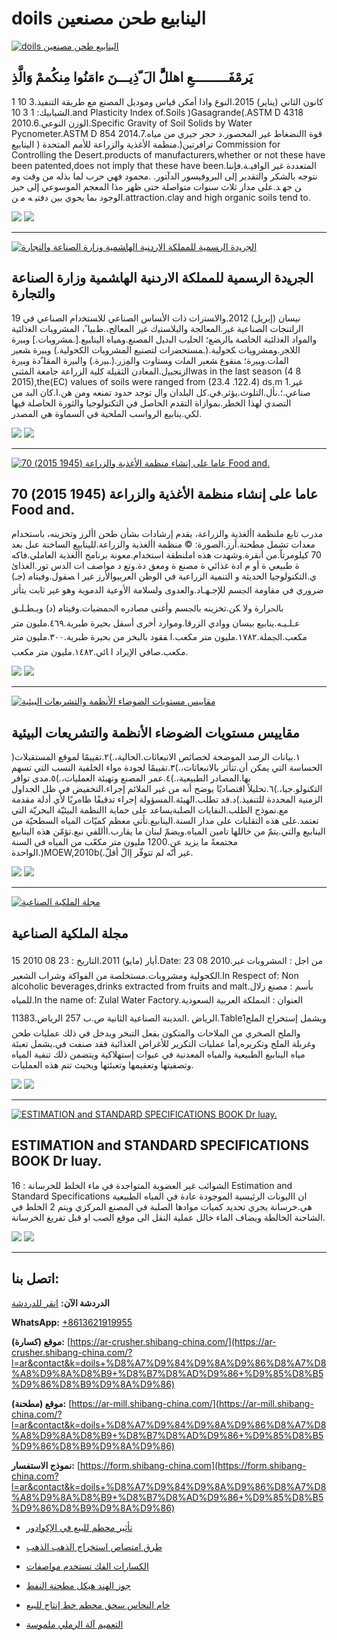 # doils الينابيع طحن مصنعين

<a href="https://swt.shibang-china.com/?l=ar&img&k=doils+%D8%A7%D9%84%D9%8A%D9%86%D8%A7%D8%A8%D9%8A%D8%B9+%D8%B7%D8%AD%D9%86+%D9%85%D8%B5%D9%86%D8%B9%D9%8A%D9%86" target="_blank">![doils الينابيع طحن مصنعين](http://static.shibang-china.com/all-800x300/164.jpg)</a>

## يَرمْفَـــــــــعِ اهللَُّ الَ ّذِيـــنَ ءامَنُوا مِنكُممْ وَالَّذِ
1 كانون الثاني (يناير) 2015.النوع واذا أمكن قياس وموديل المصنع مع طريقة التنفيذ.3 10 الشبابيك: 1 3 10.and Plasticity Index of.Soils )Gasagrande(.ASTM D 4318 2010.6.الوزن النوعي.Specific Gravity of Soil Solids by Water Pycnometer.ASTM D 854 2014.7.قوة االنضغاط غير المحصور.د حجر جيري من مياه الينابيع ) ترافرتين(.ﻣﻨﻈﻤﺔ اﻷﻏﺬﻳﺔ واﻟﺰراﻋﺔ ﻟﻸﻣﻢ اﻟﻤﺘﺤﺪة Commission for Controlling the Desert.products of manufacturers,whether or not these have been patented,does not imply that these have been.اﻟﻤﺘﻌﺪدة ﻏﻴﺮ اﻟﻮاﻓﻴ.ﺔ.ﻓﺈﻧﻨﺎ ﻧﺘﻮﺟﻪ ﺑﺎﻟﺸﻜﺮ واﻟﺘﻘﺪﻳﺮ إﻟﻰ اﻟﺒﺮوﻓﻴﺴﻮر اﻟﺪآﺘﻮر. .ﻣﺤﻤﻮد ﻓﻬﻲ ﺣﺮب ﻟﻤﺎ ﺑﺬﻟﻪ ﻣﻦ وﻗﺖ وﻣ ﻦ ﺟﻬ ﺪ.ﻋﻠﻰ ﻣﺪار ﺛﻼث ﺳﻨﻮات ﻣﺘﻮاﺻﻠﺔ ﺣﺘﻰ ﻇﻬﺮ هﺬا اﻟﻤﻌﺠﻢ اﻟﻤﻮﺳﻮﻋﻲ إﻟﻰ ﺣﻴﺰ اﻟﻮﺟﻮد ﺑﻤﺎ ﻳﺤﻮي ﺑﻴﻦ دﻓﺘﻴ ﻪ ﻣ ﻦ.attraction.clay and high organic soils tend to.


<a href="https://whatsapp.shibangsoft.com/WhatsApp.php" target="_blank" title="WhatsApp">![](http://static.shibang-china.com/icon/whatsapp.png)</a> <a href="https://swt.shibang-china.com/?l=ar&icon&k=doils+%D8%A7%D9%84%D9%8A%D9%86%D8%A7%D8%A8%D9%8A%D8%B9+%D8%B7%D8%AD%D9%86+%D9%85%D8%B5%D9%86%D8%B9%D9%8A%D9%86" target="_blank">![](http://static.shibang-china.com/icon/chat-ar.png)</a>

---

<a href="https://swt.shibang-china.com/?l=ar&img&k=doils+%D8%A7%D9%84%D9%8A%D9%86%D8%A7%D8%A8%D9%8A%D8%B9+%D8%B7%D8%AD%D9%86+%D9%85%D8%B5%D9%86%D8%B9%D9%8A%D9%86" target="_blank">![ﺍﻟﺠﺭﻴﺩﺓ ﺍﻟﺭﺴﻤﻴﺔ ﻟﻠﻤﻤﻠﻜﺔ ﺍﻻﺭﺩﻨﻴﺔ ﺍﻟﻬﺎﺸﻤﻴﺔ وزارة الصناعة والتجارة](http://static.shibang-china.com/all-800x300/312.jpg)</a>

## ﺍﻟﺠﺭﻴﺩﺓ ﺍﻟﺭﺴﻤﻴﺔ ﻟﻠﻤﻤﻠﻜﺔ ﺍﻻﺭﺩﻨﻴﺔ ﺍﻟﻬﺎﺸﻤﻴﺔ وزارة الصناعة والتجارة
19 نيسان (إبريل) 2012.ﻭﺍﻻﺴﺘﺭﺍﺕ ﺫﺍﺕ ﺍﻷﺴﺎﺱ ﺍﻟﺼﻨﺎﻋﻲ ﻟﻼﺴﺘﺨﺩﺍﻡ ﺍﻟﺼﻨﺎﻋﻲ ﻓﻲ ﺍﻟﺭﺍﺘﻨﺠﺎﺕ ﺍﻟﺼﻨﺎﻋﻴﺔ ﻏﻴﺭ.ﺍﻟﻤﻌﺎﻟﺠﺔ ﻭﺍﻟﺒﻼﺴﺘﻴﻙ ﻏﻴﺭ ﺍﻟﻤﻌﺎﻟﺞ،.ﻁﺒﻴﺎﹰ، ﺍﻟﻤﺸﺭﻭﺒﺎﺕ ﺍﻟﻐﺫﺍﺌﻴﺔ ﻭﺍﻟﻤﻭﺍﺩ ﺍﻟﻐﺫﺍﺌﻴﺔ ﺍﻟﺨﺎﺼﺔ ﺒﺎﻟﺭﻀﻊ؛ ﺍﻟﺤﻠﻴﺏ ﺍﻟﺒﺩﻴل ﺍﻟﻤﺼﻨﻊ.ﻭﻤﻴﺎﻩ ﺍﻟﻴﻨﺎﺒﻴﻊ.[.ﻤﺸﺭﻭﺒﺎﺕ.] ﻭﺒﻴﺭﺓ ﺍﻟﻼﺠﺭ.ﻭﻤﺸﺭﻭﺒﺎﺕ ﻜﺤﻭﻟﻴﺔ.(.ﻤﺴﺘﺤﻀﺭﺍﺕ ﻟﺘﺼﻨﻴﻊ ﺍﻟﻤﺸﺭﻭﺒﺎﺕ ﺍﻟﻜﺤﻭﻟﻴﺔ.) ﻭﺒﻴﺭﺓ ﺸﻌﻴﺭ ﺍﻟﻤﻠﺕ.ﻭﺒﻴﺭﺓ؛ ﻤﻨﻘﻭﻉ ﺸﻌﻴﺭ ﺍﻟﻤﻠﺕ ﻭﺴﺘﺎﻭﺕ ﻭﺍﻟﻤِﺯﺭ.(.ﺒﻴﺭﺓ.) ﻭﺍﻟﺒﻴﺭﺓ ﺍﻟﻤﻘﻠﹼﺩﺓ ﻭﺒﻴﺭﺓ ﺍﻟﺯﻨﺠﺒﻴل.المعادن الثقيلة كلية الزراعة جامعة المثنىwas in the last season (4 8 2015),the(EC) values of soils were ranged from (23.4 .122.4) ds.m 1.غير صناعي.؛.نأل.التلوث.يؤثر.في.كل البلدان وال توجد حدود تمنعه ومن هن.ا.كان البد من التصدي لهذا الخطر.بموازاة التقدم الحاصل في التكنولوجيا والثورة الحاصلة فيها لكي.ينابيع الرواسب الملحية في السماوة هي المصدر.


<a href="https://whatsapp.shibangsoft.com/WhatsApp.php" target="_blank" title="WhatsApp">![](http://static.shibang-china.com/icon/whatsapp.png)</a> <a href="https://swt.shibang-china.com/?l=ar&icon&k=doils+%D8%A7%D9%84%D9%8A%D9%86%D8%A7%D8%A8%D9%8A%D8%B9+%D8%B7%D8%AD%D9%86+%D9%85%D8%B5%D9%86%D8%B9%D9%8A%D9%86" target="_blank">![](http://static.shibang-china.com/icon/chat-ar.png)</a>

---

<a href="https://swt.shibang-china.com/?l=ar&img&k=doils+%D8%A7%D9%84%D9%8A%D9%86%D8%A7%D8%A8%D9%8A%D8%B9+%D8%B7%D8%AD%D9%86+%D9%85%D8%B5%D9%86%D8%B9%D9%8A%D9%86" target="_blank">![70 عاما على إنشاء منظمة الأغذية والزراعة (1945 2015) Food and.](http://static.shibang-china.com/all-800x300/279.jpg)</a>

## 70 عاما على إنشاء منظمة الأغذية والزراعة (1945 2015) Food and.
مدرب تابع ملنظمة األغذية والزراعة، يقدم إرشادات بشأن طحن األرز وتخزينه، باستخدام معدات تشمل مطحنة.أرز.الصورة: © منظمة األغذية والزراعة.للينابيع الساخنة عىل بعد 70 كيلومرتاً.من أنقرة.وشهدت هذه املنطقة استخدام.معونة برنامج األغذية العاملي.فاكه ة طبيعي ة أو م ادة غذائي ة مصنع ة ومعق دة.وتع د مواصف ات الدس تور.الغذائ ي.التكنولوجيا الحديثة و التنمية الزراعية في الوطن العربيواﻷرز ﻏﻴﺮ ا ﺼﻘﻮل.وﻓﻴﺘﺎﻣ (ﺟـ) ﺿﺮوري ﻓﻲ ﻣﻘﺎوﻣﺔ اﳉﺴﻢ ﻟﻺﺟـﻬـﺎد.واﻟﻌﺪوى وﻟﺴﻼﻣﺔ اﻷوﻋﻴﺔ اﻟﺪﻣﻮﻳﺔ وﻫﻮ ﻏﻴﺮ ﺛﺎﺑﺖ ﻳﺘﺄﺛﺮ ﺑﺎﳊﺮارة وﻻ ﻜﻦ.ﺗﺨﺰﻳﻨﻪ ﺑﺎﳉﺴﻢ وأﻏﻨﻰ ﻣﺼﺎدره اﳊﻤﻀﻴﺎت.وﻓﻴﺘﺎﻣ (د) وﻳـﻄـﻠـﻖ ﻋـﻠـﻴـﻪ.ﻳﻨﺎﺑﻴﻊ ﺑﻴﺴﺎن ووادي اﻟﺰرﻗﺎ.وﻣﻮارد أﺧﺮى أﺳﻔﻞ ﺑﺤﻴﺮة ﻃﺒﺮﻳﺔ.٤٦٩.ﻣﻠﻴﻮن ﻣﺘﺮ ﻣﻜﻌﺐ.اﳉﻤﻠﺔ.١٧٨٢.ﻣﻠﻴﻮن ﻣﺘﺮ ﻣﻜﻌﺐ.ا ﻔﻘﻮد ﺑﺎﻟﺒﺨﺮ ﻣﻦ ﺑﺤﻴﺮة ﻃﺒﺮﻳﺔ.٣٠٠.ﻣﻠﻴﻮن ﻣﺘﺮ ﻣﻜﻌﺐ.ﺻﺎﻓﻲ اﻹﻳﺮاد ا ﺎﺋﻲ.١٤٨٢.ﻣﻠﻴﻮن ﻣﺘﺮ ﻣﻜﻌﺐ.


<a href="https://whatsapp.shibangsoft.com/WhatsApp.php" target="_blank" title="WhatsApp">![](http://static.shibang-china.com/icon/whatsapp.png)</a> <a href="https://swt.shibang-china.com/?l=ar&icon&k=doils+%D8%A7%D9%84%D9%8A%D9%86%D8%A7%D8%A8%D9%8A%D8%B9+%D8%B7%D8%AD%D9%86+%D9%85%D8%B5%D9%86%D8%B9%D9%8A%D9%86" target="_blank">![](http://static.shibang-china.com/icon/chat-ar.png)</a>

---

<a href="https://swt.shibang-china.com/?l=ar&img&k=doils+%D8%A7%D9%84%D9%8A%D9%86%D8%A7%D8%A8%D9%8A%D8%B9+%D8%B7%D8%AD%D9%86+%D9%85%D8%B5%D9%86%D8%B9%D9%8A%D9%86" target="_blank">![مقاييس مستويات الضوضاء الأنظمة والتشريعات البيئية](http://static.shibang-china.com/all-800x300/38.jpg)</a>

## مقاييس مستويات الضوضاء الأنظمة والتشريعات البيئية
)١.ﺑﻴﺎﻧﺎت اﻟﺮﺻﺪ اﻟﻤﻮﺿﺤﺔ ﻟﺨﺼﺎﺋﺺ اﻻﻧﺒﻌﺎﺛﺎت.اﻟﺤﺎﻟﻴﺔ،.)٢.ﺗﻘﻴﻴﻤًﺎ ﻟﻤﻮﻗﻊ اﻟﻤﺴﺘﻘﺒﻼت اﻟﺤﺴﺎﺳﺔ اﻟﺘﻲ ﻳﻤﻜﻦ أن.ﺗﺘﺄﺛﺮ ﺑﺎﻻﻧﺒﻌﺎﺛﺎت،.)٣.ﺗﻘﻴﻴﻤًﺎ ﻟﺠﻮدة هﻮاء اﻟﺨﻠﻔﻴﺔ اﻟﻨﺴﺐ اﻟﺘﻲ ﺗﺴﻬﻢ ﺑﻬﺎ.اﻟﻤﺼﺎدر اﻟﻄﺒﻴﻌﻴﺔ،.)٤.ﻋﻤﺮ اﻟﻤﺼﻨﻊ وﺗﻬﻴﺌﺔ اﻟﻌﻤﻠﻴﺎت،.)٥.ﻣﺪى ﺗﻮاﻓﺮ اﻟﺘﻜﻨﻮﻟﻮ.ﺟﻴﺎ،.)٦.ﺗﺤﻠﻴﻼً اﻗﺘﺼﺎدﻳًﺎ ﻳﻮﺿﺢ أﻧﻪ ﻣﻦ ﻏﻴﺮ اﻟﻤﻼﺋﻢ إﺟﺮاء.اﻟﺘﺨﻔﻴﺾ ﻓﻲ ﻇﻞ اﻟﺠﺪاول اﻟﺰﻣﻨﻴﺔ اﻟﻤﺤﺪدة ﻟﻠﺘﻨﻔﻴﺬ.)د.ﻗﺪ ﺗﻄﻠﺐ.اﻟﻬﻴﺌﺔ.اﻟﻤﺴﺆوﻟﺔ إﺟﺮاء ﺗﺪﻗﻴﻘًﺎ ﻇﺎهﺮﻳًﺎ ﻷي أدﻟﺔ ﻣﻘﺪﻣﺔ ﻣﻊ.ﻧﻤﻮذج اﻟﻄﻠﺐ.النفايات الصلبةيساعد على حماية االنظمة البيئيّة البحريّة التي تعتمد.على هذه التقلبات على مدار السنة.الينابيع.تأتي معظم كميّات المياه السطحيّة من الينابيع والتي.يتمّ من خاللها تامين المياه.ويضمّ لبنان ما يقارب.األلفي نبع.تؤمّن هذه الينابيع مجتمعةً ما يزيد عن.1200 مليون متر مكعّب من المياه في السنة الواحدة.)MOEW,2010b(.غير أنّه لم تتوفّر إالّ أقلّ.


<a href="https://whatsapp.shibangsoft.com/WhatsApp.php" target="_blank" title="WhatsApp">![](http://static.shibang-china.com/icon/whatsapp.png)</a> <a href="https://swt.shibang-china.com/?l=ar&icon&k=doils+%D8%A7%D9%84%D9%8A%D9%86%D8%A7%D8%A8%D9%8A%D8%B9+%D8%B7%D8%AD%D9%86+%D9%85%D8%B5%D9%86%D8%B9%D9%8A%D9%86" target="_blank">![](http://static.shibang-china.com/icon/chat-ar.png)</a>

---

<a href="https://swt.shibang-china.com/?l=ar&img&k=doils+%D8%A7%D9%84%D9%8A%D9%86%D8%A7%D8%A8%D9%8A%D8%B9+%D8%B7%D8%AD%D9%86+%D9%85%D8%B5%D9%86%D8%B9%D9%8A%D9%86" target="_blank">![مجلة الملكية الصناعية](http://static.shibang-china.com/all-800x300/1305.jpg)</a>

## مجلة الملكية الصناعية
15 أيار (مايو) 2011.ﺍﻟﺘﺎﺭﻳﺦ : 23 08 2010.Date: 23 08 2010.ﻣﻦ ﺍﺟﻞ : ﺍﳌﺸﺮﻭﺑﺎﺕ ﻏﻴﺮ ﺍﻟﻜﺤﻮﻟﻴﺔ ﻭﻣﺸﺮﻭﺑﺎﺕ.ﻣﺴﺘﺨﻠﺼﺔ ﻣﻦ ﺍﻟﻔﻮﺍﻛﺔ ﻭﺷﺮﺍﺏ ﺍﻟﺸﻌﻴﺮ.In Respect of: Non alcoholic beverages,drinks extracted from fruits and malt.ﺑﺄﺳﻢ : ﻣﺼﻨﻊ ﺯﻻﻝ ﻟﻠﻤﻴﺎﻩ.In the name of: Zulal Water Factory.ﺍﻟﻌﻨﻮﺍﻥ : ﺍﳌﻤﻠﻜﺔ ﺍﻟﻌﺮﺑﻴﺔ ﺍﻟﺴﻌﻮﺩﻳﺔ ﺍﻟﺮﻳﺎﺽ .ﺍﳌﺪﻳﻨﺔ ﺍﻟﺼﻨﺎﻋﻴﺔ ﺍﻟﺜﺎﻧﻴﺔ ﺹ.ﺏ 257 ﺍﻟﺮﻳﺎﺽ.11383.Table1ويشمل إستخراج الملح والملح الصخري من الملاحات والمتكون بفعل التبخر ويدخل في ذلك عمليات طحن وغربلة الملح وتكريره,أما عمليات التكرير للأغراض الغذائية فقد صنفت في.يشمل تعبئة مياه الينابيع الطبيعية والمياه المعدنية في عبوات إستهلاكية ويتضمن ذلك تنقية المياه وتصفيتها وتعقيمها وتعبئتها وبحيث تتم هذه العمليات.


<a href="https://whatsapp.shibangsoft.com/WhatsApp.php" target="_blank" title="WhatsApp">![](http://static.shibang-china.com/icon/whatsapp.png)</a> <a href="https://swt.shibang-china.com/?l=ar&icon&k=doils+%D8%A7%D9%84%D9%8A%D9%86%D8%A7%D8%A8%D9%8A%D8%B9+%D8%B7%D8%AD%D9%86+%D9%85%D8%B5%D9%86%D8%B9%D9%8A%D9%86" target="_blank">![](http://static.shibang-china.com/icon/chat-ar.png)</a>

---

<a href="https://swt.shibang-china.com/?l=ar&img&k=doils+%D8%A7%D9%84%D9%8A%D9%86%D8%A7%D8%A8%D9%8A%D8%B9+%D8%B7%D8%AD%D9%86+%D9%85%D8%B5%D9%86%D8%B9%D9%8A%D9%86" target="_blank">![ESTIMATION and STANDARD SPECIFICATIONS BOOK Dr luay.](http://static.shibang-china.com/all-800x300/624.jpg)</a>

## ESTIMATION and STANDARD SPECIFICATIONS BOOK Dr luay.
الشوائب غير العضوية المتواجدة في ماء الخلط للخرسانة : 16 Estimation and Standard Specifications ان االيونات الرئيسية الموجودة عادة في المياه الطبيعية هي.خرسانة يجري تحديد كميات موادها الصلبة في المصنع المركزي ويتم 2 الخلط في الشاحنة الخالطة ويضاف الماء خالل عملية النقل الى موقع الصب او قبل تفريغ الخرسانة.

<a href="https://whatsapp.shibangsoft.com/WhatsApp.php" target="_blank" title="WhatsApp">![](http://static.shibang-china.com/icon/whatsapp.png)</a> <a href="https://swt.shibang-china.com/?l=ar&icon&k=doils+%D8%A7%D9%84%D9%8A%D9%86%D8%A7%D8%A8%D9%8A%D8%B9+%D8%B7%D8%AD%D9%86+%D9%85%D8%B5%D9%86%D8%B9%D9%8A%D9%86" target="_blank">![](http://static.shibang-china.com/icon/chat-ar.png)</a>

---
## اتصل بنا:

**الدردشة الآن:** [انقر للدردشة](https://swt.shibang-china.com?l=ar&contact&k=doils+%D8%A7%D9%84%D9%8A%D9%86%D8%A7%D8%A8%D9%8A%D8%B9+%D8%B7%D8%AD%D9%86+%D9%85%D8%B5%D9%86%D8%B9%D9%8A%D9%86)

**WhatsApp:**  [+8613621919955](https://whatsapp.shibangsoft.com/WhatsApp.php)

**موقع (كسارة):** [https://ar-crusher.shibang-china.com/](https://ar-crusher.shibang-china.com/?l=ar&contact&k=doils+%D8%A7%D9%84%D9%8A%D9%86%D8%A7%D8%A8%D9%8A%D8%B9+%D8%B7%D8%AD%D9%86+%D9%85%D8%B5%D9%86%D8%B9%D9%8A%D9%86)

**موقع (مطحنة):** [https://ar-mill.shibang-china.com/](https://ar-mill.shibang-china.com/?l=ar&contact&k=doils+%D8%A7%D9%84%D9%8A%D9%86%D8%A7%D8%A8%D9%8A%D8%B9+%D8%B7%D8%AD%D9%86+%D9%85%D8%B5%D9%86%D8%B9%D9%8A%D9%86)

**نموذج الاستفسار:** [https://form.shibang-china.com](https://form.shibang-china.com?l=ar&contact&k=doils+%D8%A7%D9%84%D9%8A%D9%86%D8%A7%D8%A8%D9%8A%D8%B9+%D8%B7%D8%AD%D9%86+%D9%85%D8%B5%D9%86%D8%B9%D9%8A%D9%86)

* [تأثير محطم للبيع في الإكوادور](../27/%D8%AA%D8%A3%D8%AB%D9%8A%D8%B1%20%D9%85%D8%AD%D8%B7%D9%85%20%D9%84%D9%84%D8%A8%D9%8A%D8%B9%20%D9%81%D9%8A%20%D8%A7%D9%84%D8%A5%D9%83%D9%88%D8%A7%D8%AF%D9%88%D8%B1.md)

* [طرق امتصاص استخراج الذهب الذهب](../30/%D8%B7%D8%B1%D9%82%20%D8%A7%D9%85%D8%AA%D8%B5%D8%A7%D8%B5%20%D8%A7%D8%B3%D8%AA%D8%AE%D8%B1%D8%A7%D8%AC%20%D8%A7%D9%84%D8%B0%D9%87%D8%A8%20%D8%A7%D9%84%D8%B0%D9%87%D8%A8.md)

* [الكسارات الفك تستخدم مواصفات](../28/%D8%A7%D9%84%D9%83%D8%B3%D8%A7%D8%B1%D8%A7%D8%AA%20%D8%A7%D9%84%D9%81%D9%83%20%D8%AA%D8%B3%D8%AA%D8%AE%D8%AF%D9%85%20%D9%85%D9%88%D8%A7%D8%B5%D9%81%D8%A7%D8%AA.md)

* [جوز الهند هيكل مطحنة النفط](../30/%D8%AC%D9%88%D8%B2%20%D8%A7%D9%84%D9%87%D9%86%D8%AF%20%D9%87%D9%8A%D9%83%D9%84%20%D9%85%D8%B7%D8%AD%D9%86%D8%A9%20%D8%A7%D9%84%D9%86%D9%81%D8%B7.md)

* [خام النحاس سحق محطم خط إنتاج للبيع](../28/%D8%AE%D8%A7%D9%85%20%D8%A7%D9%84%D9%86%D8%AD%D8%A7%D8%B3%20%D8%B3%D8%AD%D9%82%20%D9%85%D8%AD%D8%B7%D9%85%20%D8%AE%D8%B7%20%D8%A5%D9%86%D8%AA%D8%A7%D8%AC%20%D9%84%D9%84%D8%A8%D9%8A%D8%B9.md)

* [التعميم آلة الرملي ملموسة](../26/%D8%A7%D9%84%D8%AA%D8%B9%D9%85%D9%8A%D9%85%20%D8%A2%D9%84%D8%A9%20%D8%A7%D9%84%D8%B1%D9%85%D9%84%D9%8A%20%D9%85%D9%84%D9%85%D9%88%D8%B3%D8%A9.md)